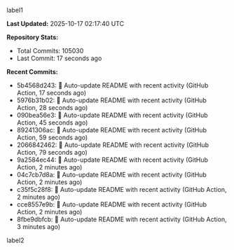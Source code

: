 
label1 
<!-- ACTIVITY_START -->
**Last Updated:** 2025-10-17 02:17:40 UTC

**Repository Stats:**
- Total Commits: 105030
- Last Commit: 17 seconds ago

**Recent Commits:**
- 5b4568d243: 🤖 Auto-update README with recent activity (GitHub Action, 17 seconds ago)
- 5976b31b02: 🤖 Auto-update README with recent activity (GitHub Action, 28 seconds ago)
- 090bea56e3: 🤖 Auto-update README with recent activity (GitHub Action, 45 seconds ago)
- 89241306ac: 🤖 Auto-update README with recent activity (GitHub Action, 59 seconds ago)
- 2066842462: 🤖 Auto-update README with recent activity (GitHub Action, 79 seconds ago)
- 9a2584ec44: 🤖 Auto-update README with recent activity (GitHub Action, 2 minutes ago)
- 04c7cb7d8a: 🤖 Auto-update README with recent activity (GitHub Action, 2 minutes ago)
- c35f5c28f8: 🤖 Auto-update README with recent activity (GitHub Action, 2 minutes ago)
- cce8557e9b: 🤖 Auto-update README with recent activity (GitHub Action, 2 minutes ago)
- 8fbe9dbfcb: 🤖 Auto-update README with recent activity (GitHub Action, 3 minutes ago)
<!-- ACTIVITY_END -->

label2
